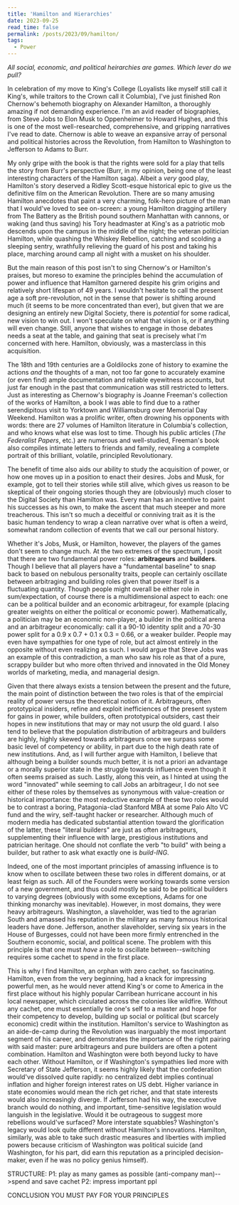```yaml
---
title: 'Hamilton and Hierarchies'
date: 2023-09-25
read_time: false
permalink: /posts/2023/09/hamilton/
tags:
  - Power
---
```


*All social, economic, and political heirarchies are games. Which lever do we pull?*

In celebration of my move to King's College (Loyalists like myself still call it King's, while traitors to the Crown call it Columbia), I've just finished Ron Chernow's behemoth biography on Alexander Hamilton, a thoroughly amazing if not demanding experience. I'm an avid reader of biographies, from Steve Jobs to Elon Musk to Oppenheimer to Howard Hughes, and this is one of the most well-researched, comprehensive, and gripping narratives I've read to date. Chernow is able to weave an expansive array of personal and political histories across the Revolution, from Hamilton to Washington to Jefferson to Adams to Burr. 

My only gripe with the book is that the rights were sold for a play that tells the story from Burr's perspective (Burr, in my opinion, being one of the least interesting characters of the Hamilton saga). Albeit a *very* good play, Hamilton's story deserved a Ridley Scott-esque historical epic to give us the definitive film on the American Revolution. There are so many amusing Hamilton anecdotes that paint a very charming, folk-hero picture of the man that I would've loved to see on-screen: a young Hamilton dragging artillery from The Battery as the British pound southern Manhattan with cannons, or waking (and thus saving) his Tory headmaster at King's as a patriotic mob descends upon the campus in the middle of the night; the veteran politician Hamilton, while quashing the Whiskey Rebellion, catching and scolding a sleeping sentry, wrathfully relieving the guard of his post and taking his place, marching around camp all night with a musket on his shoulder. 

But the main reason of this post isn't to sing Chernow's or Hamilton's praises, but moreso to examine the principles behind the accumulation of power and influence that Hamilton garnered despite his grim origins and relatively short lifespan of 49 years. I wouldn't hesitate to call the present age a soft pre-revolution, not in the sense that power is shifting around much (it seems to be more concentrated than ever), but given that we are designing an entirely new Digital Society, there is *potential* for some radical, new vision to win out. I won't speculate on what that vision is, or if anything will even change. Still, anyone that wishes to engage in those debates needs a seat at the table, and gaining that seat is precisely what I'm concerned with here. Hamilton, obviously, was a masterclass in this acquisition.

The 18th and 19th centuries are a Goldilocks zone of history to examine the actions *and* the thoughts of a man, not too far gone to accurately examine (or even find) ample documentation and reliable eyewitness accounts, but just far enough in the past that communication was still restricted to letters. Just as interesting as Chernow's biography is Joanne Freeman's collection of the works of Hamilton, a book I was able to find due to a rather serendipitous visit to Yorktown and Williamsburg over Memorial Day Weekend. Hamilton was a prolific writer, often drowning his opponents with words: there are 27 volumes of Hamilton literature in Columbia's collection, and who knows what else was lost to time. Though his public articles (*The Federalist Papers*, etc.) are numerous and well-studied, Freeman's book also compiles intimate letters to friends and family, revealing a complete portrait of this brilliant, volatile, principled Revolutionary. 

The benefit of time also aids our ability to study the acquisition of power, or how one moves up in a position to enact their desires. Jobs and Musk, for example, got to tell their stories while still alive, which gives us reason to be skeptical of their ongoing stories though they are (obviously) much closer to the Digital Society than Hamilton was. Every man has an incentive to paint his successes as his own, to make the ascent that much steeper and more treacherous. This isn't so much a deceitful or conniving trait as it is the basic human tendency to wrap a clean narrative over what is often a weird, somewhat random collection of events that we call our personal history. 

Whether it's Jobs, Musk, or Hamilton, however, the players of the games don't seem to change much. At the two extremes of the spectrum, I posit that there are two fundamental power roles: **arbitrageurs** and **builders**. Though I believe that all players have a "fundamental baseline" to snap back to based on nebulous personality traits, people can certainly oscillate between arbitraging and building roles given that power itself is a fluctuating quantity. Though people might overall be either role in sum/expectation, of course there is a multidimensional aspect to each: one can be a political builder and an economic arbitrageur, for example (placing greater weights on either the political or economic power). Mathematically, a politician may be an economic non-player, a builder in the political arena and an arbitrageur economically: call it a 90-10 identity split and a 70-30 power split for a 0.9 x 0.7 + 0.1 x 0.3 = 0.66, or a weaker builder. People may even have sympathies for one type of role, but act almost entirely in the opposite without even realizing as such. I would argue that Steve Jobs was an example of this contradiction, a man who saw his role as that of a pure, scrappy builder but who more often thrived and innovated in the Old Money worlds of marketing, media, and managerial design. 

Given that there always exists a tension between the present and the future, the main point of distinction between the two roles is that of the empircial reality of power versus the theoretical notion of it. Arbitrageurs, often prototypical insiders, refine and exploit inefficiences of the present system for gains in power, while builders, often prototypical outsiders, cast their hopes in new institutions that may or may not usurp the old guard. I also tend to believe that the population distribution of arbitrageurs and builders are highly, highly skewed towards arbitrageurs once we surpass some basic level of competency or ability, in part due to the high death rate of new institutions. And, as I will further argue with Hamilton, I believe that although being a builder sounds much better, it is not a priori an advantage or a morally superior state in the struggle towards influence even though it often seems praised as such. Lastly, along this vein, as I hinted at using the word "innovated" while seeming to call Jobs an arbitrageur, I do not see either of these roles by themselves as synonymous with value-creation or historical importance: the most reductive example of these two roles would be to contrast a boring, Patagonia-clad Stanford MBA at some Palo Alto VC fund and the wiry, self-taught hacker or researcher. Although much of modern media has dedicated substantial attention toward the glorification of the latter, these "literal builders" are just as often arbitrageurs, supplementing their influence with large, prestigious institutions and patrician heritage. One should not conflate the verb "to build" with being a builder, but rather to ask what exactly one is *build-ING*. 

Indeed, one of the most important principles of amassing influence is to know when to oscillate between these two roles in different domains, or at least feign as such. All of the Founders were working towards some version of a new government, and thus could mostly be said to be political builders to varying degrees (obviously with some exceptions, Adams for one thinking monarchy was inevitable). However, in most domains, they were heavy arbitrageurs. Washington, a slaveholder, was tied to the agrarian South and amassed his reputation in the military as many famous historical leaders have done. Jefferson, another slaveholder, serving six years in the House of Burgesses, could not have been more firmly entrenched in the Southern economic, social, and political scene. The problem with this principle is that one must *have* a role to oscillate between--switching requires some cachet to spend in the first place. 

This is why I find Hamilton, an orphan with zero cachet, so fascinating. Hamilton, even from the very beginning, had a knack for impressing powerful men, as he would never attend King's or come to America in the first place without his highly popular Carribean hurricane account in his local newspaper, which circulated across the colonies like wildfire. Without any cachet, one must essentially tie one's self to a master and hope for their competency to develop, building up social or political (but scarcely economic) credit within the institution. Hamilton's service to Washington as an aide-de-camp during the Revolution was inarguably the most important segment of his career, and demonstrates the importance of the right pairing with said master: pure arbitrageurs and pure builders are often a potent combination. Hamilton and Washington were both beyond lucky to have each other. Without Hamilton, or if Washington's sympathies lied more with Secretary of State Jefferson, it seems highly likely that the confederation would've dissolved quite rapidly: no centralized debt implies continual inflation and higher foreign interest rates on US debt. Higher variance in state economies would mean the rich get richer, and that state interests would also increasingly diverge. If Jefferson had his way, the executive branch would do nothing, and important, time-sensitive legislation would languish in the legislative. Would it be outrageous to suggest more rebellions would've surfaced? More interstate squabbles? Washington's legacy would look quite different without Hamilton's innovations. Hamilton, similarly, was able to take such drastic measures and liberties with implied powers because criticism of Washington was political suicide (and Washington, for his part, did earn this reputation as a principled decision-maker, even if he was no policy genius himself). 

STRUCTURE:
P1: play as many games as possible (anti-company man)-->spend and save cachet
P2: impress important ppl


CONCLUSION
YOU MUST PAY FOR YOUR PRINCIPLES



